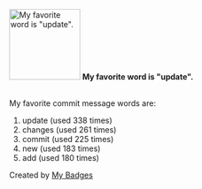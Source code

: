 <img src="https://my-badges.github.io/my-badges/favorite-word.png" alt="My favorite word is &quot;update&quot;." title="My favorite word is &quot;update&quot;." width="128">
<strong>My favorite word is &quot;update&quot;.</strong>
<br><br>

My favorite commit message words are:

1. update (used 338 times)
2. changes (used 261 times)
3. commit (used 225 times)
4. new (used 183 times)
5. add (used 180 times)


Created by <a href="https://github.com/my-badges/my-badges">My Badges</a>